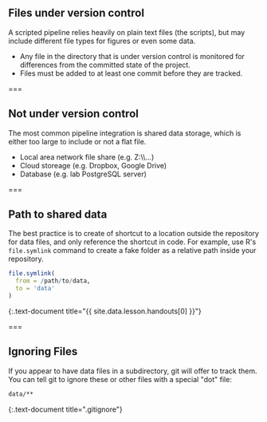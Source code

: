 ---
---

## Files under version control

A scripted pipeline relies heavily on plain text files (the scripts),
but may include different file types for figures or even some
data.
 
 - Any file in the directory that is under version control is
   monitored for differences from the committed state of the
   project.
 - Files must be added to at least one commit before they are
   tracked.

===

## Not under version control

The most common pipeline integration is shared data storage, which is
either too large to include or not a flat file.

- Local area network file share (e.g. Z:\\\\...)
- Cloud storeage (e.g. Dropbox, Google Drive)
- Database (e.g. lab PostgreSQL server)

===

## Path to shared data

The best practice is to create of shortcut to a location outside the repository
for data files, and only reference the shortcut in code. For example,
use R's `file.symlink` command to create a fake folder
as a relative path inside your repository.


~~~r
file.symlink(
  from = /path/to/data,
  to = 'data'
)
~~~
{:.text-document title="{{ site.data.lesson.handouts[0] }}"}

===

## Ignoring Files

If you appear to have data files in a subdirectory, git will offer to track them.
You can tell git to ignore these or other files with a special "dot" file:

~~~bash
data/**
~~~
{:.text-document title=".gitignore"}

